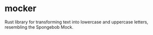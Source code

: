 # mocker
Rust library for transforming text into lowercase and uppercase letters, resembling the Spongebob Mock.
